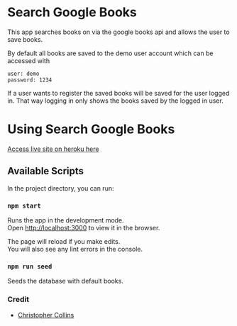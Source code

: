 # Search Google Books

This app searches books on via the google books api and allows the user to save books. 

By default all books are saved to the demo user account which can be accessed with 

```
user: demo
password: 1234
```

If a user wants to register the saved books will be saved for the user logged in. That way logging in only shows the books saved by the logged in user. 

# Using Search Google Books

[Access live site on heroku here](https://limitless-castle-72174.herokuapp.com/) 

## Available Scripts

In the project directory, you can run:

### `npm start`

Runs the app in the development mode.<br />
Open [http://localhost:3000](http://localhost:3000) to view it in the browser.

The page will reload if you make edits.<br />
You will also see any lint errors in the console.

### `npm run seed` 

Seeds the database with default books. 

### Credit 
* [Christopher Collins](https://ccollins.io)